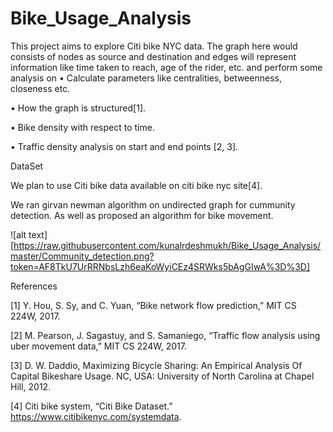 # Bike_Usage_Analysis

This project aims to explore Citi bike NYC data. The graph here would consists of nodes as source and destination and edges will represent information like time taken to reach, age of the rider, etc. and perform some analysis on • Calculate parameters like centralities, betweenness, closeness etc.

• How the graph is structured[1].

• Bike density with respect to time.

• Traffic density analysis on start and end points [2, 3].


DataSet

We plan to use Citi bike data available on citi bike nyc site[4].

We ran girvan newman algorithm on undirected graph for cummunity detection. As well as proposed an algorithm for bike movement.

![alt text][https://raw.githubusercontent.com/kunalrdeshmukh/Bike_Usage_Analysis/master/Community_detection.png?token=AF8TkU7UrRRNbsLzh6eaKoWyiCEz4SRWks5bAgGIwA%3D%3D]

References

[1] Y. Hou, S. Sy, and C. Yuan, “Bike network flow prediction,” MIT CS 224W,
2017.

[2] M. Pearson, J. Sagastuy, and S. Samaniego, “Traffic flow analysis using uber
movement data,” MIT CS 224W, 2017.

[3] D. W. Daddio, Maximizing Bicycle Sharing: An Empirical Analysis Of Capital
Bikeshare Usage. NC, USA: University of North Carolina at Chapel Hill,
2012.

[4] Citi bike system, “Citi Bike Dataset.” https://www.citibikenyc.com/systemdata.
